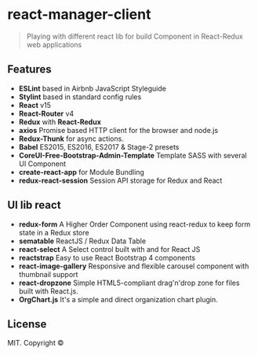 # react-manager-client

>Playing with different react lib for build Component in React-Redux web applications

## Features
* **ESLint** based in Airbnb JavaScript Styleguide
* **Stylint** based in standard config rules
* **React** v15
* **React-Router** v4
* **Redux** with **React-Redux**
* **axios** Promise based HTTP client for the browser and node.js
* **Redux-Thunk** for async actions.
* **Babel** ES2015, ES2016, ES2017 & Stage-2 presets
* **CoreUI-Free-Bootstrap-Admin-Template** Template SASS with several UI Component
* **create-react-app** for Module Bundling
* **redux-react-session**  Session API storage for Redux and React

## UI lib react
* **redux-form** A Higher Order Component using react-redux to keep form state in a Redux store
* **sematable** ReactJS / Redux Data Table
* **react-select** A Select control built with and for React JS
* **reactstrap** Easy to use React Bootstrap 4 components
* **react-image-gallery** Responsive and flexible carousel component with thumbnail support
* **react-dropzone** Simple HTML5-compliant drag'n'drop zone for files built with React.js.
* **OrgChart.js** It's a simple and direct organization chart plugin.

## License
MIT. Copyright &copy;
